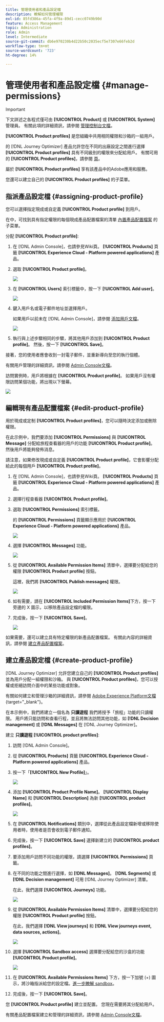 ```yaml
---
title: 管理使用者和產品設定檔
description: 瞭解如何管理權限
exl-id: 85fd386a-45fa-4f9a-89d1-cecc0749b90d
feature: Access Management
topic: Administration
role: Admin
level: Intermediate
source-git-commit: db6e970230b4d22b50c2035ecf5e7307e66feb2d
workflow-type: tm+mt
source-wordcount: '723'
ht-degree: 14%

---
```


# 管理使用者和產品設定檔 {#manage-permissions}

>[!IMPORTANT]
>
> 下文詳述之各程式僅可由 **[!UICONTROL Product]** 或 **[!UICONTROL System]** 管理員。 有關此項的詳細資訊，請參閱 [管理控制台文檔](https://helpx.adobe.com/enterprise/admin-guide.html/enterprise/using/admin-roles.ug.html)。

**[!UICONTROL Product profiles]** 是您組織中共用相同權限和沙箱的一組用戶。

的 [!DNL Journey Optimizer] 產品允許您在不同的出廠設定之間進行選擇 **[!UICONTROL Product profiles]** 具有不同級別的權限來分配給用戶。 有關可用的 **[!UICONTROL Product profiles]**，請參閱 [頁](ootb-product-profiles.md)。

屬於 **[!UICONTROL Product profiles]** 享有該產品中的Adobe應用和服務。

您還可以建立自己的 **[!UICONTROL Product profiles]** 的子菜單。

## 指派產品設定檔 {#assigning-product-profile}

您可以選擇指定現成或自定義 **[!UICONTROL Product profile]** 到用戶。

在中，可找到具有指定權限的每個現成產品配置檔案的清單 [內置產品配置檔案](ootb-product-profiles.md) 的子菜單。

分配 **[!UICONTROL Product profile]**:

1. 在 [!DNL Admin Console]，也請參見Wiki頁。 **[!UICONTROL Products]** 頁籤 **[!UICONTROL Experience Cloud - Platform powered applications]** 產品。

1. 選取 **[!UICONTROL Product profile]**。

   ![](assets/do-not-localize/access_control_2.png)

1. 在 **[!UICONTROL Users]** 索引標籤中，按一下 **[!UICONTROL Add user]**。

   ![](assets/do-not-localize/access_control_3.png)

1. 鍵入用戶名或電子郵件地址並選擇用戶。

   如果用戶以前未在 [!DNL Admin Console]，請參閱 [添加用戶文檔](https://helpx.adobe.com/enterprise/admin-guide.html/enterprise/using/manage-users-individually.ug.html#add-users)。

   ![](assets/do-not-localize/access_control_4.png)

1. 執行與上述步驟相同的步驟，將其他用戶添加到 **[!UICONTROL Product profile]**。 然後，按一下 **[!UICONTROL Save]**。

接著，您的使用者應會收到一封電子郵件，並重新導向至您的執行個體。

有關用戶管理的詳細資訊，請參閱 [Admin Console文檔](https://helpx.adobe.com/enterprise/admin-guide.html/enterprise/using/manage-users-individually.ug.html)。

訪問實例時，用戶將根據在 **[!UICONTROL Product profile]**。 如果用戶沒有權限訪問某個功能，將出現以下螢幕。

![](assets/do-not-localize/access_control_1.png)

## 編輯現有產品配置檔案 {#edit-product-profile}

用於現成或定制 **[!UICONTROL Product profiles]**，您可以隨時決定添加或刪除權限。

在此示例中，我們要添加 **[!UICONTROL Permissions]** 與 **[!UICONTROL Message]** 分配給旅程查看器的用戶的功能 **[!UICONTROL Product profile]**。 然後用戶將能夠發佈消息。

請注意，如果修改現成或自定義 **[!UICONTROL Product profile]**，它會影響分配給此的每個用戶 **[!UICONTROL Product profile]**。

1. 在 [!DNL Admin Console]，也請參見Wiki頁。 **[!UICONTROL Products]** 頁籤 **[!UICONTROL Experience Cloud - Platform powered applications]** 產品。

1. 選擇行程查看器 **[!UICONTROL Product profile]**。

1. 選取 **[!UICONTROL Permissions]** 索引標籤。

   的 **[!UICONTROL Permissions]** 頁籤顯示應用於 **[!UICONTROL Experience Cloud - Platform powered applications]** 產品。

   ![](assets/do-not-localize/access_control_5.png)

1. 選擇 **[!UICONTROL Messages]** 功能。

   ![](assets/do-not-localize/access_control_6.png)

1. 從 **[!UICONTROL Available Permission Items]** 清單中，選擇要分配給您的權限 **[!UICONTROL Product profile]** 按鈕。

   這裡，我們將 **[!UICONTROL Publish messages]** 權限。

   ![](assets/do-not-localize/access_control_7.png)

1. 如有需要，請在 **[!UICONTROL Included Permission Items]**&#x200B;下方，按一下旁邊的 X 圖示，以移除產品設定檔的權限。

1. 完成後，按一下 **[!UICONTROL Save]**。

   ![](assets/do-not-localize/access_control_8.png)

如果需要，還可以建立具有特定權限的新產品配置檔案。 有關此內容的詳細資訊，請參閱 [建立產品配置檔案](#create-product-profile)。

## 建立產品設定檔 {#create-product-profile}

[!DNL Journey Optimizer] 允許您建立自己的 **[!UICONTROL Product profiles]** 並為用戶分配一組權限和沙箱。 與 **[!UICONTROL Product profiles]**，您可以授權或拒絕訪問介面中的某些功能或對象。

有關如何建立和管理沙箱的詳細資訊，請參閱 [Adobe Experience Platform文檔](https://experienceleague.adobe.com/docs/experience-platform/sandbox/ui/user-guide.html?lang=zh-Hant){target=&quot;_blank&quot;}。

在本示例中，我們將建立一個名為 **只讀遊程** 我們將授予「旅程」功能的只讀權限。 用戶將只能訪問和查看行程，並且將無法訪問其他功能，如 **[!DNL  Decision management]** 或 **[!DNL Messages]** 在 [!DNL Journey Optimizer]。

建立 **只讀遊程** **[!UICONTROL product profiles]**:

1. 訪問 [!DNL Admin Console]。

1. 從 **[!UICONTROL Products]** 頁籤 **[!UICONTROL Experience Cloud - Platform powered applications]** 產品。

1. 按一下「**[!UICONTROL New Profile]**」。

   ![](assets/do-not-localize/access_control_9.png)

1. 添加 **[!UICONTROL Product Profile Name]**。 **[!UICONTROL Display Name]** 和 **[!UICONTROL Description]** 為新 **[!UICONTROL product profiles]**。

   ![](assets/do-not-localize/access_control_10.png)

1. 在 **[!UICONTROL Notifications]** 類別中，選擇從此產品設定檔新增或移除使用者時，使用者是否會收到電子郵件通知。

1. 完成後，按一下 **[!UICONTROL Save]** 選擇新建立的 **[!UICONTROL product profiles]**。

1. 要添加用戶訪問不同功能的權限，請選擇 **[!UICONTROL Permissions]** 頁籤。

1. 在不同的功能之間進行選擇，如 **[!DNL Messages]**。 **[!DNL Segments]** 或 **[!DNL Decision management]** 可用 [!DNL Journey Optimizer] 清單。

   在此，我們選擇 **[!UICONTROL Journeys]** 功能。

   ![](assets/do-not-localize/access_control_11.png)

1. 從 **[!UICONTROL Available Permission Items]** 清單中，選擇要分配給您的權限 **[!UICONTROL Product profile]** 按鈕。

   在此，我們選擇 **[!DNL View journeys]** 和 **[!DNL View journeys event, data sources, actions]**。

   ![](assets/do-not-localize/access_control_12.png)

1. 選擇 **[!UICONTROL Sandbox access]** 選擇要分配給您的沙盒的功能 **[!UICONTROL Product profile]**。

   ![](assets/do-not-localize/access_control_13.png)

1. 在 **[!UICONTROL Available Permissions Items]** 下方，按一下加號 (+) 圖示，將沙箱指派給您的設定檔。[進一步瞭解 sandbox](sandboxes.md)。

1. 完成後，按一下 **[!UICONTROL Save]**。

您 **[!UICONTROL Product profile]** 建立並配置。 您現在需要將其分配給用戶。

有關產品配置檔案建立和管理的詳細資訊，請參閱 [Admin Console文檔](https://helpx.adobe.com/enterprise/admin-guide.html/enterprise/using/manage-product-profiles.ug.html)。
